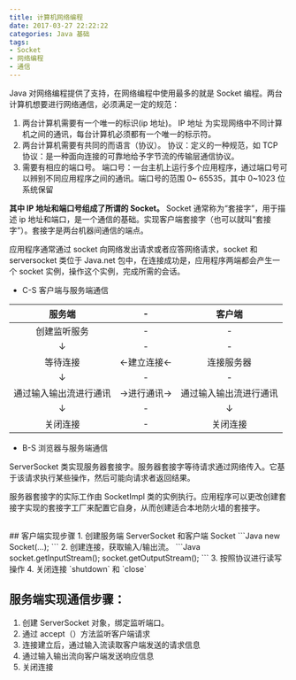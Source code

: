 ```yaml
---
title: 计算机网络编程
date: 2017-03-27 22:22:22
categories: Java 基础
tags: 
- Socket
- 网络编程
- 通信
---
```

Java 对网络编程提供了支持，在网络编程中使用最多的就是 Socket 编程。两台计算机想要进行网络通信，必须满足一定的规范：

1. 两台计算机需要有一个唯一的标识(ip 地址)。
IP 地址 为实现网络中不同计算机之间的通讯，每台计算机必须都有一个唯一的标示符。
2. 两台计算机需要有共同的而语言（协议）。
协议：定义的一种规范，如 TCP 协议：是一种面向连接的可靠地给予字节流的传输层通信协议。
3. 需要有相应的端口号。
端口号：一台主机上运行多个应用程序，通过端口号可以辨别不同应用程序之间的通讯。端口号的范围 0~ 65535，其中 0~1023 位系统保留

<!--more-->

**其中 IP 地址和端口号组成了所谓的 Socket。**
Socket 通常称为“套接字”，用于描述 ip 地址和端口，是一个通信的基础。实现客户端套接字（也可以就叫“套接字”）。套接字是两台机器间通信的端点。

应用程序通常通过 socket 向网络发出请求或者应答网络请求，socket 和 serversocket 类位于 Java.net 包中，在连接成功是，应用程序两端都会产生一个 socket 实例，操作这个实例，完成所需的会话。

- C-S 客户端与服务端通信

|服务端|-|客户端|
|:--:|:--:|:--:|
|创建监听服务|-|-|
|↓|-|-|
|等待连接|←建立连接←|连接服务器|
|↓|-|-|
|通过输入输出流进行通讯|→进行通讯→|通过输入输出流进行通讯|
|↓|-|↓|
|关闭连接|-|关闭连接|


- B-S 浏览器与服务端通信


ServerSocket 类实现服务器套接字。服务器套接字等待请求通过网络传入。它基于该请求执行某些操作，然后可能向请求者返回结果。 

服务器套接字的实际工作由 SocketImpl 类的实例执行。应用程序可以更改创建套接字实现的套接字工厂来配置它自身，从而创建适合本地防火墙的套接字。

<br/>
## 客户端实现步骤
1. 创建服务端 ServerSocket 和客户端 Socket
```Java
new Socket(...);
```
2. 创建连接，获取输入/输出流。
```Java
socket.getInputStream();
socket.getOutputStream();
```
3. 按照协议进行读写操作
4. 关闭连接
`shutdown` 和 `close`

## 服务端实现通信步骤：
1. 创建 ServerSocket 对象，绑定监听端口。
2. 通过 accept（）方法监听客户端请求
3. 连接建立后，通过输入流读取客户端发送的请求信息
4. 通过输入输出流向客户端发送响应信息
5. 关闭连接
